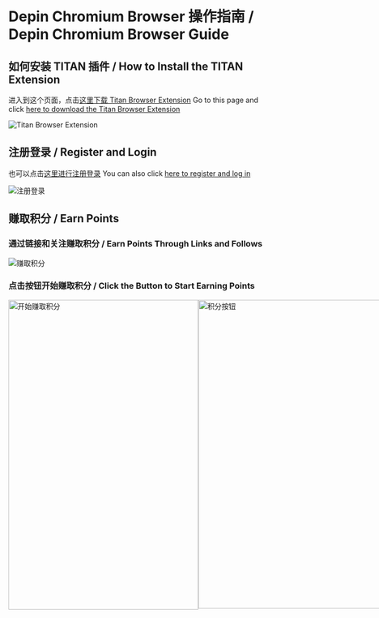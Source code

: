 # Depin Chromium Browser 操作指南 / Depin Chromium Browser Guide

## 如何安装 TITAN 插件 / How to Install the TITAN Extension
进入到这个页面，点击[这里下载 Titan Browser Extension](https://chromewebstore.google.com/detail/titan-browser-extension/flemjfpeajijmofcpgfgckfbmomdflck?utm_source=ext_app_menu)
Go to this page and click [here to download the Titan Browser Extension](https://chromewebstore.google.com/detail/titan-browser-extension/flemjfpeajijmofcpgfgckfbmomdflck?utm_source=ext_app_menu)

![Titan Browser Extension](https://github.com/user-attachments/assets/adc0a7a8-8e46-40b9-80e2-f243e6222359)

## 注册登录 / Register and Login
也可以点击[这里进行注册登录](https://edge.titannet.info/signup?inviteCode=NP2QK3EA)
You can also click [here to register and log in](https://edge.titannet.info/signup?inviteCode=NP2QK3EA)

![注册登录](https://github.com/user-attachments/assets/a4a409d6-3a3b-47b4-800e-d859131b5cf8)

## 赚取积分 / Earn Points
### 通过链接和关注赚取积分 / Earn Points Through Links and Follows

![赚取积分](https://github.com/user-attachments/assets/3e2263b5-57b2-40c6-9432-b217181551e3)

### 点击按钮开始赚取积分 / Click the Button to Start Earning Points

<div style="display: flex; justify-content: space-around;">
    <img width="375" height="611" alt="开始赚取积分" src="https://github.com/user-attachments/assets/49e68d47-7d6c-449c-bd69-fa5bd57ee4a6" />
    <img width="374" height="609" alt="积分按钮" src="https://github.com/user-attachments/assets/584dd18d-af65-444a-a05c-f40163cbb84b" />
</div>
